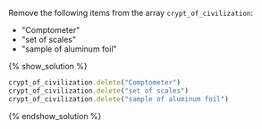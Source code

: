 Remove the following items from the array `crypt_of_civilization`:

* "Comptometer"
* "set of scales"
* "sample of aluminum foil"

{% show_solution %}
```ruby
crypt_of_civilization.delete("Comptometer")
crypt_of_civilization.delete("set of scales")
crypt_of_civilization.delete("sample of aluminum foil")
```
{% endshow_solution %}

